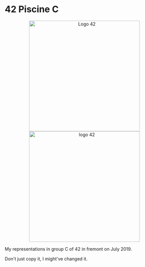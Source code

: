 # 42 Piscine C

<p align="center">
  <img src="https://www.42.us.org/wp-content/themes/42/images/42_logo_black.sv" width="350" title="Logo 42">
  <img src="https://www.42.us.org/wp-content/themes/42/images/42_logo_black.sv" width="350" alt="logo 42">
</p>

My representations in group C of 42 in fremont on July 2019.

Don't just copy it, I might've changed it.
